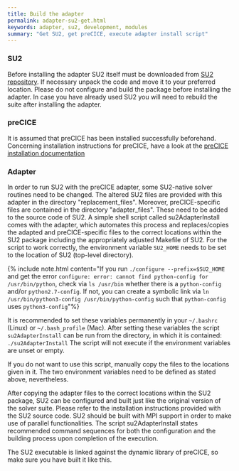 ```yaml
---
title: Build the adapter
permalink: adapter-su2-get.html
keywords: adapter, su2, development, modules
summary: "Get SU2, get preCICE, execute adapter install script"
---
```


### SU2

Before installing the adapter SU2 itself must be downloaded from [SU2 repository](https://github.com/su2code/SU2). If necessary unpack the code and move it to your preferred location. Please do not configure and build the package before installing the adapter. In case you have already used SU2 you will need to rebuild the suite after installing the adapter.

### preCICE

It is assumed that preCICE has been installed successfully beforehand. Concerning installation instructions for preCICE, have a look at the [preCICE installation documentation](../../installation/installation-overview.md)

### Adapter

In order to run SU2 with the preCICE adapter, some SU2-native solver routines need to be changed. The altered SU2 files are provided with this adapter in the directory "replacement_files". Moreover, preCICE-specific files are contained in the directory "adapter_files". These need to be added to the source code of SU2. A simple shell script called su2AdapterInstall comes with the adapter, which automates this process and replaces/copies the adapted and preCICE-specific files to the correct locations within the SU2 package including the appropriately adjusted Makefile of SU2. For the script to work correctly, the environment variable `SU2_HOME` needs to be set to the location of SU2 (top-level directory).

{% include note.html content="If you run `./configure --prefix=$SU2_HOME` and get the error `configure: error: cannot find python-config for /usr/bin/python`, check via `ls /usr/bin` whether there is a `python-config` and/or `python2.7-config`. If not, you can create a symbolic link via `ln /usr/bin/python3-config /usr/bin/python-config` such that `python-config` uses `python3-config`"%}

It is recommended to set these variables permanently in your `~/.bashrc` (Linux) or `~/.bash_profile` (Mac). After setting these variables the script `su2AdapterInstall` can be run from the directory, in which it is contained:
`./su2AdapterInstall`
The script will not execute if the environment variables are unset or empty.

If you do not want to use this script, manually copy the files to the locations given in it. The two environment variables need to be defined as stated above, nevertheless.

After copying the adapter files to the correct locations within the SU2 package, SU2 can be configured and built just like the original version of the solver suite. Please refer to the installation instructions provided with the SU2 source code. SU2 should be built with MPI support in order to make use of parallel functionalities. The script su2AdapterInstall states recommended command sequences for both the configuration and the building process upon completion of the execution.

The SU2 executable is linked against the dynamic library of preCICE, so make sure you have built it like this.
